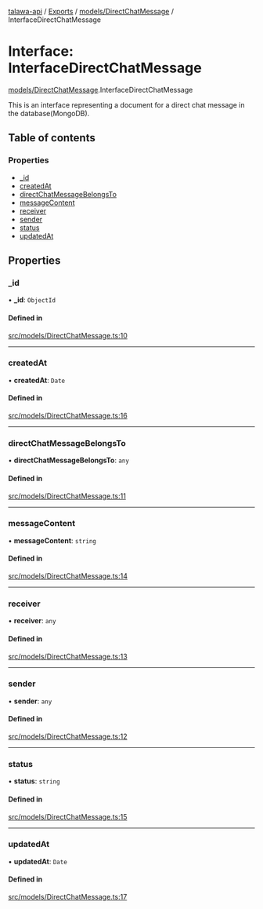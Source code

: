 [talawa-api](../README.md) / [Exports](../modules.md) / [models/DirectChatMessage](../modules/models_DirectChatMessage.md) / InterfaceDirectChatMessage

# Interface: InterfaceDirectChatMessage

[models/DirectChatMessage](../modules/models_DirectChatMessage.md).InterfaceDirectChatMessage

This is an interface representing a document for a direct chat message in the database(MongoDB).

## Table of contents

### Properties

- [\_id](models_DirectChatMessage.InterfaceDirectChatMessage.md#_id)
- [createdAt](models_DirectChatMessage.InterfaceDirectChatMessage.md#createdat)
- [directChatMessageBelongsTo](models_DirectChatMessage.InterfaceDirectChatMessage.md#directchatmessagebelongsto)
- [messageContent](models_DirectChatMessage.InterfaceDirectChatMessage.md#messagecontent)
- [receiver](models_DirectChatMessage.InterfaceDirectChatMessage.md#receiver)
- [sender](models_DirectChatMessage.InterfaceDirectChatMessage.md#sender)
- [status](models_DirectChatMessage.InterfaceDirectChatMessage.md#status)
- [updatedAt](models_DirectChatMessage.InterfaceDirectChatMessage.md#updatedat)

## Properties

### \_id

• **\_id**: `ObjectId`

#### Defined in

[src/models/DirectChatMessage.ts:10](https://github.com/PalisadoesFoundation/talawa-api/blob/c766886/src/models/DirectChatMessage.ts#L10)

___

### createdAt

• **createdAt**: `Date`

#### Defined in

[src/models/DirectChatMessage.ts:16](https://github.com/PalisadoesFoundation/talawa-api/blob/c766886/src/models/DirectChatMessage.ts#L16)

___

### directChatMessageBelongsTo

• **directChatMessageBelongsTo**: `any`

#### Defined in

[src/models/DirectChatMessage.ts:11](https://github.com/PalisadoesFoundation/talawa-api/blob/c766886/src/models/DirectChatMessage.ts#L11)

___

### messageContent

• **messageContent**: `string`

#### Defined in

[src/models/DirectChatMessage.ts:14](https://github.com/PalisadoesFoundation/talawa-api/blob/c766886/src/models/DirectChatMessage.ts#L14)

___

### receiver

• **receiver**: `any`

#### Defined in

[src/models/DirectChatMessage.ts:13](https://github.com/PalisadoesFoundation/talawa-api/blob/c766886/src/models/DirectChatMessage.ts#L13)

___

### sender

• **sender**: `any`

#### Defined in

[src/models/DirectChatMessage.ts:12](https://github.com/PalisadoesFoundation/talawa-api/blob/c766886/src/models/DirectChatMessage.ts#L12)

___

### status

• **status**: `string`

#### Defined in

[src/models/DirectChatMessage.ts:15](https://github.com/PalisadoesFoundation/talawa-api/blob/c766886/src/models/DirectChatMessage.ts#L15)

___

### updatedAt

• **updatedAt**: `Date`

#### Defined in

[src/models/DirectChatMessage.ts:17](https://github.com/PalisadoesFoundation/talawa-api/blob/c766886/src/models/DirectChatMessage.ts#L17)
